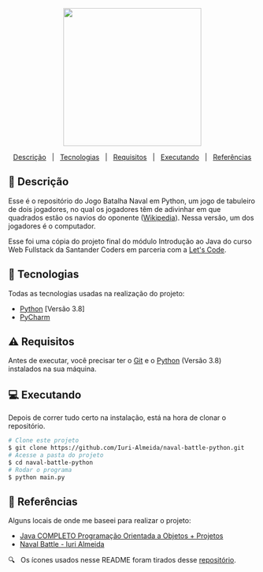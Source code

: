 <div align='center'>
  
  <img width="280" src="https://user-images.githubusercontent.com/60857927/145717486-8cdf51cc-9761-421a-871e-1de14db08326.png" />
  
</div>

<div align = "center">

<p>

  <a href="#descricao">Descrição</a> &#xa0; | &#xa0;
  <a href="#tecnologias">Tecnologias</a> &#xa0; | &#xa0;
  <a href="#requisitos">Requisitos</a> &#xa0; | &#xa0;
  <a href="#executando">Executando</a> &#xa0; | &#xa0;
  <a href="#referencias">Referências</a>

</p>

</div>

<div id = "descricao">

## :pushpin: Descrição ##

<p>

  Esse é o repositório do Jogo Batalha Naval em Python, um jogo de tabuleiro de dois jogadores, no qual os jogadores têm de adivinhar em que quadrados estão os navios do oponente ([Wikipedia][wikipedia]). Nessa versão, um dos jogadores é o computador.

  Esse foi uma cópia do projeto final do módulo Introdução ao Java do curso Web Fullstack da Santander Coders em parceria com a [Let's Code][lets_code].

</p>

</div>

<div id = "tecnologias">

## :rocket: Tecnologias ##

Todas as tecnologias usadas na realização do projeto:

* [Python][python] [Versão 3.8]
* [PyCharm][pycharm]

</div>

<div id = "requisitos">

## :warning: Requisitos ##

<p>

  Antes de executar, você precisar ter o [Git][git] e o [Python][python] (Versão 3.8) instalados na sua máquina.

</p>

</div>

<div id = "executando">

## :computer: Executando ##

<p>

  Depois de correr tudo certo na instalação, está na hora de clonar o repositório.

</p>

```bash
# Clone este projeto
$ git clone https://github.com/Iuri-Almeida/naval-battle-python.git
# Acesse a pasta do projeto
$ cd naval-battle-python
# Rodar o programa
$ python main.py
```

</div>

<div id = "referencias">

## :key: Referências ##

Alguns locais de onde me baseei para realizar o projeto:

* [Java COMPLETO Programação Orientada a Objetos + Projetos][curso]
* [Naval Battle - Iuri Almeida][naval_battle]

:mag: &#xa0; Os ícones usados nesse README foram tirados desse [repositório][icones].

</div>

<!-- Links -->
[naval_battle]: https://github.com/Iuri-Almeida/naval-battle
[curso]: https://www.udemy.com/course/java-curso-completo/
[python]: https://www.python.org/
[pycharm]: https://www.jetbrains.com/pycharm/
[git]: https://git-scm.com
[icones]: https://gist.github.com/rxaviers/7360908
[lets_code]: https://letscode.com.br/
[wikipedia]: https://pt.wikipedia.org/wiki/Batalha_naval_(jogo)
